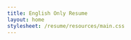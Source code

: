 ```yaml
---
title: English Only Resume
layout: home
stylesheet: /resume/resources/main.css
---
```


<!-- <iframe src="a3.pdf#toolbar=0&navpanes=0"></iframe> -->
<script src="//mozilla.github.io/pdf.js/build/pdf.js"></script>

<!--
<object data="a3.pdf#toolbar=0&navpanes=0" type="application/pdf" style="background-color: #FFFFFF">
  <a href="a3.pdf">Download PDF</a>
</object> -->

<script>

// If absolute URL from the remote server is provided, configure the CORS
// header on that server.
var url = 'english.pdf';

// Loaded via <script> tag, create shortcut to access PDF.js exports.
var pdfjsLib = window['pdfjs-dist/build/pdf'];

// The workerSrc property shall be specified.
pdfjsLib.GlobalWorkerOptions.workerSrc = '//mozilla.github.io/pdf.js/build/pdf.worker.js';

// Asynchronous download of PDF
var loadingTask = pdfjsLib.getDocument(url);
loadingTask.promise.then(function(pdf) {
  console.log('PDF loaded');

  // Fetch the first page
  var pageNumber = 1;
  pdf.getPage(pageNumber).then(function(page) {
    console.log('Page loaded');

    var scale = 4;
    var viewport = page.getViewport({scale: scale});

    // Prepare canvas using PDF page dimensions
    var canvas = document.getElementById('resume1');
    var context = canvas.getContext('2d');
    canvas.height = viewport.height;
    canvas.width = viewport.width;

    // Render PDF page into canvas context
    var renderContext = {
      canvasContext: context,
      viewport: viewport
    };
    var renderTask = page.render(renderContext);
    renderTask.promise.then(function () {
      console.log('Page rendered');
    });
  });


  var pageNumber = 2;
  pdf.getPage(pageNumber).then(function(page) {
    console.log('Page loaded');

    var scale = 4;
    var viewport = page.getViewport({scale: scale});

    // Prepare canvas using PDF page dimensions
    var canvas = document.getElementById('resume2');
    var context = canvas.getContext('2d');
    canvas.height = viewport.height;
    canvas.width = viewport.width;

    // Render PDF page into canvas context
    var renderContext = {
      canvasContext: context,
      viewport: viewport
    };
    var renderTask = page.render(renderContext);
    renderTask.promise.then(function () {
      console.log('Page rendered');
    });
  });



}, function (reason) {
  // PDF loading error
  console.error(reason);
});
</script>


<div id="resume_container">
    <canvas id="resume1"></canvas>
    <canvas id="resume2"></canvas>
</div>  
